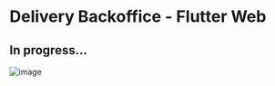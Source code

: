 # Delivery Backoffice - Flutter Web

## In progress...

![image](https://github.com/StephanieTabosa/delivery_backoffice/assets/41654616/f0ba6b2c-92bb-4ced-847c-308dbb8fa2c9)


